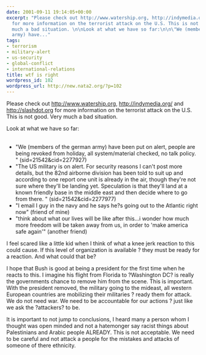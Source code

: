 ```yaml
---
date: 2001-09-11 19:14:05+00:00
excerpt: "Please check out http://www.watership.org, http://indymedia.org/ and http://slashdot.org
  for more information on the terrorist attack on the U.S. This is not good. Very
  much a bad situation. \n\nLook at what we have so far:\n\n\"We (members of the german
  army) have..."
tags:
- terrorism
- military-alert
- us-security
- global-conflict
- international-relations
title: wtf is right
wordpress_id: 102
wordpress_url: http://new.nata2.org/?p=102
---
```


<p>Please check out <a href="http://www.watership.org">http://www.watership.org</a>, <a href="http://indymedia.org/">http://indymedia.org/</a> and <a href="http://slashdot.org">http://slashdot.org</a> for more information on the terrorist attack on the U.S. <br>This is not good. Very much a bad situation. 

<p>Look at what we have so far:<br><br>
<ul>
<li>"We (members of the german army) have been put on alert, people are being revoked from holiday, all system/material checked, no talk policy. " (sid=21542&cid=2277927)
 
<li>"The US military is on alert. For security reasons I can't post more details, but the 82nd airborne division has been told to suit up and according to one report one unit is already in the air, though they're not sure where they'll be landing yet. Speculation is that they'll land at a known friendly base in the middle east and then decide where to go from there. " (sid=21542&cid=2277977)

<li>"I email I guy in the navy and he says he?s going out to the Atlantic right now" (friend of mine)

<li>"think about what our lives will be like after this...i wonder how much more freedom will be taken away from us, in order to 'make america safe again'" (another friend)
</ul>
<p>I feel scared like a little kid when I think of what a knee jerk reaction to this could cause. If this level of organization is available ? they must be ready for a reaction. And what could that be? 

<p>I hope that Bush is good at being a president for the first time when he reacts to this. I imagine his flight from Florida to ?Washington DC? is really the governments chance to remove him from the scene. This is important. With the president removed, the military going to the mideast, all western European countries are mobilizing their militaries ? ready them for attack. We do not need war. We need to be accountable for our actions ? just like we ask the ?attackers? to be.

<p>It is important to not jump to conclusions, I heard many a person whom I thought was open minded and not a hatemonger say racist things about Palestinians and Arabic people ALREADY. This is not acceptable. We need to be careful and not attack a people for the mistakes and attacks of someone of there ethnicity.